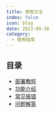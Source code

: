 ```yaml
---
title: 使用方法
index: false
icon: blog
date: 2023-09-30
category:
  - 使用指南
---
```


## 目录

<!-- - [Markdown 展示](markdown.md)

- [页面展示](page.md)

- [禁用展示](disable.md)

- [加密展示](encrypt.md) -->
- [部署教程](/posts/deploymentTutorial.md)
- [功能介绍](/posts/functionIntroduction.md)
- [常见报错](/posts/commonErrors.md)
- [问题解答](/posts/Q&A.md)
